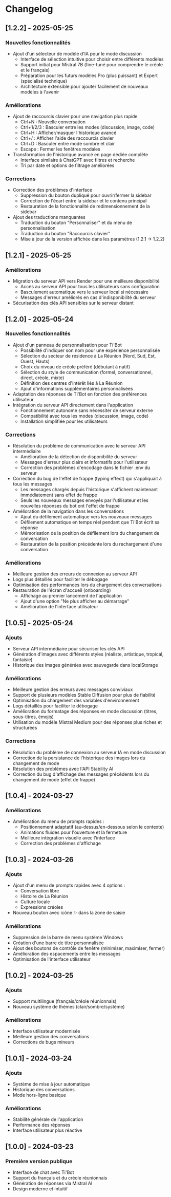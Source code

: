 # Changelog

## [1.2.2] - 2025-05-25

### Nouvelles fonctionnalités
- Ajout d'un sélecteur de modèle d'IA pour le mode discussion
  - Interface de sélection intuitive pour choisir entre différents modèles
  - Support initial pour Mistral 7B (fine-tuné pour comprendre le créole et le français)
  - Préparation pour les futurs modèles Pro (plus puissant) et Expert (spécialisé technique)
  - Architecture extensible pour ajouter facilement de nouveaux modèles à l'avenir

### Améliorations
- Ajout de raccourcis clavier pour une navigation plus rapide
  - Ctrl+N : Nouvelle conversation
  - Ctrl+1/2/3 : Basculer entre les modes (discussion, image, code)
  - Ctrl+H : Afficher/masquer l'historique avancé
  - Ctrl+/ : Afficher l'aide des raccourcis clavier
  - Ctrl+D : Basculer entre mode sombre et clair
  - Escape : Fermer les fenêtres modales
- Transformation de l'historique avancé en page dédiée complète
  - Interface similaire à ChatGPT avec filtres et recherche
  - Tri par date et options de filtrage améliorées

### Corrections
- Correction des problèmes d'interface
  - Suppression du bouton dupliqué pour ouvrir/fermer la sidebar
  - Correction de l'écart entre la sidebar et le contenu principal
  - Restauration de la fonctionnalité de redimensionnement de la sidebar
- Ajout des traductions manquantes
  - Traduction du bouton "Personnaliser" et du menu de personnalisation
  - Traduction du bouton "Raccourcis clavier"
  - Mise à jour de la version affichée dans les paramètres (1.2.1 → 1.2.2)

## [1.2.1] - 2025-05-25

### Améliorations
- Migration du serveur API vers Render pour une meilleure disponibilité
  - Accès au serveur API pour tous les utilisateurs sans configuration
  - Basculement automatique vers le serveur local si nécessaire
  - Messages d'erreur améliorés en cas d'indisponibilité du serveur
- Sécurisation des clés API sensibles sur le serveur distant

## [1.2.0] - 2025-05-24

### Nouvelles fonctionnalités
- Ajout d'un panneau de personnalisation pour Ti'Bot
  - Possibilité d'indiquer son nom pour une expérience personnalisée
  - Sélection du secteur de résidence à La Réunion (Nord, Sud, Est, Ouest, Hauts)
  - Choix du niveau de créole préféré (débutant à natif)
  - Sélection du style de communication (formel, conversationnel, direct, créole, mixte)
  - Définition des centres d'intérêt liés à La Réunion
  - Ajout d'informations supplémentaires personnalisées
- Adaptation des réponses de Ti'Bot en fonction des préférences utilisateur
- Intégration du serveur API directement dans l'application
  - Fonctionnement autonome sans nécessiter de serveur externe
  - Compatibilité avec tous les modes (discussion, image, code)
  - Installation simplifiée pour les utilisateurs

### Corrections
- Résolution du problème de communication avec le serveur API intermédiaire
  - Amélioration de la détection de disponibilité du serveur
  - Messages d'erreur plus clairs et informatifs pour l'utilisateur
  - Correction des problèmes d'encodage dans le fichier .env du serveur
- Correction du bug de l'effet de frappe (typing effect) qui s'appliquait à tous les messages
  - Les messages chargés depuis l'historique s'affichent maintenant immédiatement sans effet de frappe
  - Seuls les nouveaux messages envoyés par l'utilisateur et les nouvelles réponses du bot ont l'effet de frappe
- Amélioration de la navigation dans les conversations
  - Ajout du défilement automatique vers les nouveaux messages
  - Défilement automatique en temps réel pendant que Ti'Bot écrit sa réponse
  - Mémorisation de la position de défilement lors du changement de conversation
  - Restauration de la position précédente lors du rechargement d'une conversation

### Améliorations
- Meilleure gestion des erreurs de connexion au serveur API
- Logs plus détaillés pour faciliter le débogage
- Optimisation des performances lors du chargement des conversations
- Restauration de l'écran d'accueil (onboarding)
  - Affichage au premier lancement de l'application
  - Ajout d'une option "Ne plus afficher au démarrage"
  - Amélioration de l'interface utilisateur

## [1.0.5] - 2025-05-24

### Ajouts
- Serveur API intermédiaire pour sécuriser les clés API
- Génération d'images avec différents styles (réaliste, artistique, tropical, fantaisie)
- Historique des images générées avec sauvegarde dans localStorage

### Améliorations
- Meilleure gestion des erreurs avec messages conviviaux
- Support de plusieurs modèles Stable Diffusion pour plus de fiabilité
- Optimisation du chargement des variables d'environnement
- Logs détaillés pour faciliter le débogage
- Amélioration du formatage des réponses en mode discussion (titres, sous-titres, émojis)
- Utilisation du modèle Mistral Medium pour des réponses plus riches et structurées

### Corrections
- Résolution du problème de connexion au serveur IA en mode discussion
- Correction de la persistance de l'historique des images lors du changement de mode
- Résolution des problèmes avec l'API Stability AI
- Correction du bug d'affichage des messages précédents lors du changement de mode (effet de frappe)

## [1.0.4] - 2024-03-27

### Améliorations
- Amélioration du menu de prompts rapides :
  - Positionnement adaptatif (au-dessus/en-dessous selon le contexte)
  - Animations fluides pour l'ouverture et la fermeture
  - Meilleure intégration visuelle avec l'interface
  - Correction des problèmes d'affichage

## [1.0.3] - 2024-03-26

### Ajouts
- Ajout d'un menu de prompts rapides avec 4 options :
  - Conversation libre
  - Histoire de La Réunion
  - Culture locale
  - Expressions créoles
- Nouveau bouton avec icône ✨ dans la zone de saisie

### Améliorations
- Suppression de la barre de menu système Windows
- Création d'une barre de titre personnalisée
- Ajout des boutons de contrôle de fenêtre (minimiser, maximiser, fermer)
- Amélioration des espacements entre les messages
- Optimisation de l'interface utilisateur

## [1.0.2] - 2024-03-25

### Ajouts
- Support multilingue (français/créole réunionnais)
- Nouveau système de thèmes (clair/sombre/système)

### Améliorations
- Interface utilisateur modernisée
- Meilleure gestion des conversations
- Corrections de bugs mineurs

## [1.0.1] - 2024-03-24

### Ajouts
- Système de mise à jour automatique
- Historique des conversations
- Mode hors-ligne basique

### Améliorations
- Stabilité générale de l'application
- Performance des réponses
- Interface utilisateur plus réactive

## [1.0.0] - 2024-03-23

### Première version publique
- Interface de chat avec Ti'Bot
- Support du français et du créole réunionnais
- Génération de réponses via Mistral AI
- Design moderne et intuitif 